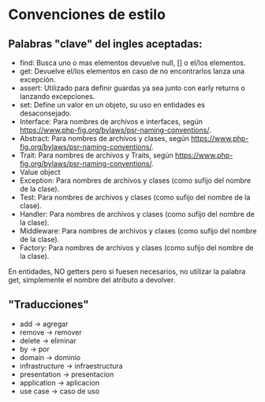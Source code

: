 # Convenciones de estilo

## Palabras "clave" del ingles aceptadas:
- find: Busca uno o mas elementos devuelve null, [] o el/los elementos.
- get: Devuelve el/los elementos en caso de no encontrarlos lanza una excepción.
- assert: Utilizado para definir guardas ya sea junto con early returns o lanzando excepciones.
- set: Define un valor en un objeto, su uso en entidades es desaconsejado.
- Interface: Para nombres de archivos e interfaces, según https://www.php-fig.org/bylaws/psr-naming-conventions/.
- Abstract: Para nombres de archivos y clases, según https://www.php-fig.org/bylaws/psr-naming-conventions/.
- Trait: Para nombres de archivos y Traits, según https://www.php-fig.org/bylaws/psr-naming-conventions/.
- Value object
- Exception: Para nombres de archivos y clases (como sufijo del nombre de la clase).
- Test: Para nombres de archivos y clases (como sufijo del nombre de la clase).
- Handler: Para nombres de archivos y clases (como sufijo del nombre de la clase).
- Middleware: Para nombres de archivos y clases (como sufijo del nombre de la clase).
- Factory: Para nombres de archivos y clases (como sufijo del nombre de la clase).

En entidades, NO getters pero si fuesen necesarios, no utilizar la palabra get, simplemente el nombre del atributo a devolver.

## "Traducciones"
- add -> agregar
- remove -> remover
- delete -> eliminar
- by -> por
- domain -> dominio
- infrastructure -> infraestructura
- presentation -> presentacion
- application -> aplicacion
- use case -> caso de uso
